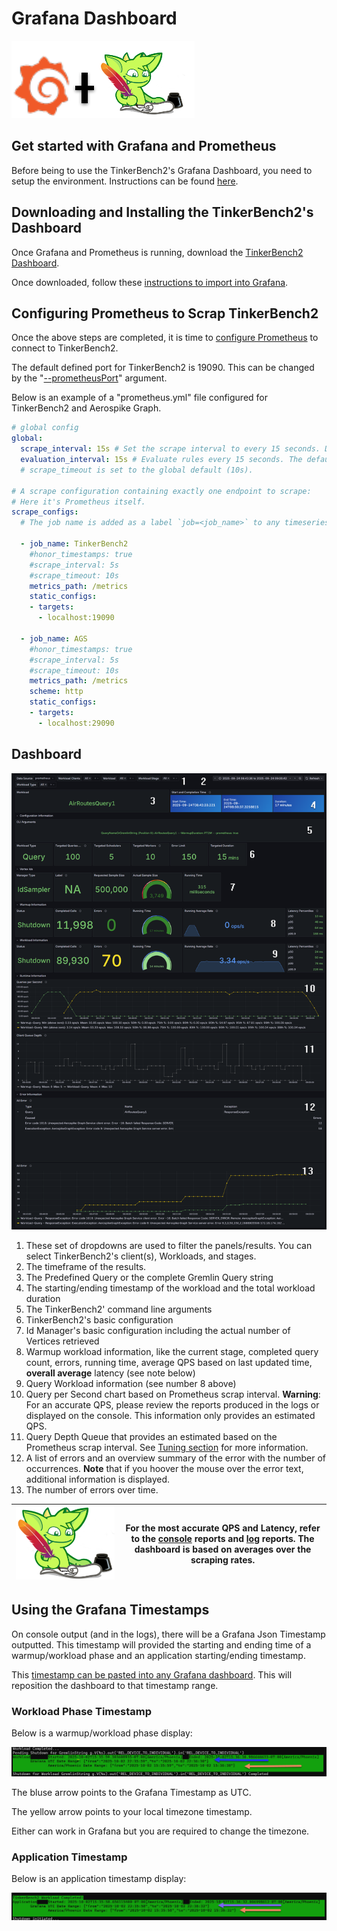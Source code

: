 # Grafana Dashboard

![Grafana-Gremlin](./media/Grafana-Gremlin.png)

## Get started with Grafana and Prometheus

Before being to use the TinkerBench2's Grafana Dashboard, you need to setup the environment. Instructions can be found [here](https://grafana.com/docs/grafana/latest/getting-started/get-started-grafana-prometheus/#get-started-with-grafana-and-prometheus).

## Downloading and Installing the TinkerBench2's Dashboard

Once Grafana and Prometheus is running, download the [TinkerBench2 Dashboard](../Aerospike%20Tinker%20Bench%202.json).

Once downloaded, follow these [instructions to import into Grafana](https://grafana.com/docs/grafana/latest/dashboards/build-dashboards/import-dashboards/).

## Configuring Prometheus to Scrap TinkerBench2

Once the above steps are completed, it is time to [configure Prometheus](https://prometheus.io/docs/prometheus/latest/configuration/configuration/) to connect to TinkerBench2.

The default defined port for TinkerBench2 is 19090. This can be changed by the "[--prometheusPort](./understanding_command_line_interface.md)" argument.

Below is an example of a "prometheus.yml" file configured for TinkerBench2 and Aerospike Graph.

```yml
# global config
global:
  scrape_interval: 15s # Set the scrape interval to every 15 seconds. Default is every 1 minute.
  evaluation_interval: 15s # Evaluate rules every 15 seconds. The default is every 1 minute.
  # scrape_timeout is set to the global default (10s).

# A scrape configuration containing exactly one endpoint to scrape:
# Here it's Prometheus itself.
scrape_configs:
  # The job name is added as a label `job=<job_name>` to any timeseries scraped from this config.

  - job_name: TinkerBench2
    #honor_timestamps: true
    #scrape_interval: 5s
    #scrape_timeout: 10s
    metrics_path: /metrics
    static_configs:
    - targets:
      - localhost:19090

  - job_name: AGS
    #honor_timestamps: true
    #scrape_interval: 5s
    #scrape_timeout: 10s
    metrics_path: /metrics
    scheme: http
    static_configs:
    - targets:
      - localhost:29090
```

## Dashboard

![dashboard](./media/GrafanaDashboard.png)

1. These set of dropdowns are used to filter the panels/results. You can select TinkerBench2's client(s), Workloads, and stages.
2. The timeframe of the results.
3. The Predefined Query or the complete Gremlin Query string
4. The starting/ending timestamp of the workload and the total workload duration
5. The TinkerBench2' command line arguments
6. TinkerBench2's basic configuration
7. Id Manager's basic configuration including the actual number of Vertices retrieved
8. Warmup workload information, like the current stage, completed query count, errors, running time, average QPS based on last updated time, **overall average** latency (see note below)
9. Query Workload information (see number 8 above)
10. Query per Second chart based on Prometheus scrap interval.
**Warning**:  For an accurate QPS, please review the reports produced in the logs or displayed on the console. This information only provides an estimated QPS.
11. Query Depth Queue that provides an estimated based on the Prometheus scrap interval. See [Tuning section](./tuning.md) for more information.
12. A list of errors and an overview summary of the error with the number of occurrences.
**Note** that if you hoover the mouse over the error text, additional information is displayed.
13. The number of errors over time.

| ![image](media/gremlin-apache.png) | For the most accurate QPS and Latency, refer to the [console](./understanding_output.md#understanding-output) reports and [log](./understanding_output.md#logging) reports. The dashboard is based on averages over the scraping rates. |
|------------------------------------------------------------------------------------------------------|----------------------------------------------------------------------------------------------------------------------------------------------------------------------------------------------------------------------------------------------------------------------------------------------------------------------------------|

## Using the Grafana Timestamps

On console output (and in the logs), there will be a Grafana Json Timestamp outputted. This timestamp will provided the starting and ending time of a warmup/workload phase and an application starting/ending timestamp.

This [timestamp can be pasted into any Grafana dashboard](https://grafana.com/whats-new/2024-01-28-copy-and-paste-time-range/). This will reposition the dashboard to that timestamp range.

### Workload Phase Timestamp

Below is a warmup/workload phase display:

![Workloaad Timestamp](./media/WorkloadGranfanaTS.png)

The bluse arrow points to the Grafana Timestamp as UTC.

The yellow arrow points to your local timezone timestamp.

Either can work in Grafana but you are required to change the timezone.

### Application Timestamp

Below is an application timestamp display:

![Application Timestamp](./media/ApplicationTimeStamp.png)